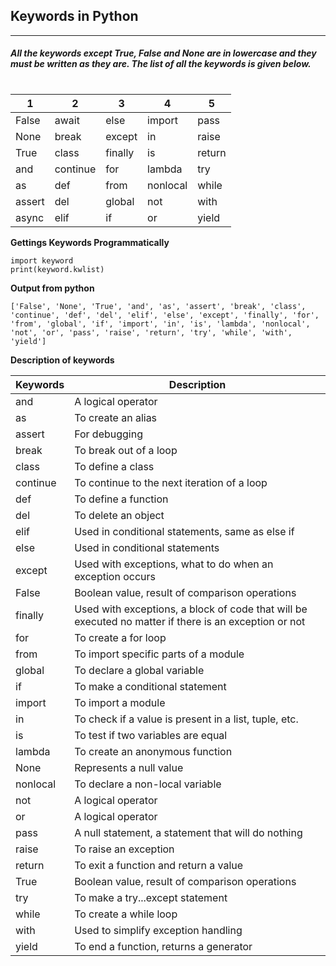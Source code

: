## Keywords in Python
---
#### _All the keywords except True, False and None are in lowercase and they must be written as they are. The list of all the keywords is given below._
#
| 1 | 2 | 3 | 4 | 5 |
| ------ | ------ | ------ | ------ | ------|
|False|await|else|import|pass
|None|break|except|in|raise
True|class|finally|is|return
and|continue|for|lambda|try
as|def|from|nonlocal|while
assert|del|global|not|with
async|elif|if|or|yield

**Gettings Keywords Programmatically**
```
import keyword
print(keyword.kwlist)
```
**Output from python**
```
['False', 'None', 'True', 'and', 'as', 'assert', 'break', 'class', 'continue', 'def', 'del', 'elif', 'else', 'except', 'finally', 'for', 'from', 'global', 'if', 'import', 'in', 'is', 'lambda', 'nonlocal', 'not', 'or', 'pass', 'raise', 'return', 'try', 'while', 'with', 'yield']
```

**Description of keywords**

| Keywords | Description
| -----| -----|
and|A logical operator
as|To create an alias
assert|For debugging
break|To break out of a loop
class|To define a class
continue|To continue to the next iteration of a loop
def|To define a function
del|To delete an object
elif|Used in conditional statements, same as else if
else|Used in conditional statements
except|Used with exceptions, what to do when an exception occurs
False|Boolean value, result of comparison operations
finally|Used with exceptions, a block of code that will be executed no matter if there is an exception or not
for|To create a for loop
from|To import specific parts of a module
global|To declare a global variable
if|To make a conditional statement
import|To import a module
in|To check if a value is present in a list, tuple, etc.
is|To test if two variables are equal
lambda|To create an anonymous function
None|Represents a null value
nonlocal|To declare a non-local variable
not|A logical operator
or|A logical operator
pass|A null statement, a statement that will do nothing
raise|To raise an exception
return|To exit a function and return a value
True|Boolean value, result of comparison operations
try|To make a try...except statement
while|To create a while loop
with|Used to simplify exception handling
yield|To end a function, returns a generator